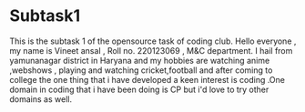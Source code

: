 # Subtask1
This is the subtask 1 of the opensource task of coding club.
Hello everyone , my name is Vineet ansal , Roll no. 220123069 , M&C department.
I hail from yamunanagar district in Haryana and my hobbies are watching anime ,webshows , playing and watching cricket,football and after coming to college the one thing that i have developed a keen interest is coding .One domain in coding that i have been doing is CP but i'd love to try other domains as well.
